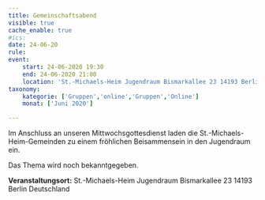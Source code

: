 ```yaml
---
title: Gemeinschaftsabend
visible: true
cache_enable: true
#ics: 
date: 24-06-20
rule: 
event:
	start: 24-06-2020 19:30
	end: 24-06-2020 21:00
	location: 'St.-Michaels-Heim Jugendraum Bismarkallee 23 14193 Berlin Deutschland'
taxonomy:
	kategorie: ['Gruppen','online','Gruppen','Online']
	monat: ['Juni 2020']

---
```

Im Anschluss an unseren Mittwochsgottesdienst laden die St.-Michaels-Heim-Gemeinden zu einem fröhlichen Beisammensein in den Jugendraum ein. 

Das Thema wird noch bekanntgegeben.



**Veranstaltungsort:** St.-Michaels-Heim
Jugendraum
Bismarkallee 23
14193 Berlin
Deutschland

